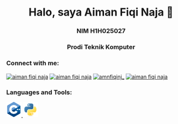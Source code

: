 <h1 align="center">Halo, saya Aiman Fiqi Naja 👋</h1>
<h3 align="center">NIM H1H025027</h3>
<h3 align="center">Prodi Teknik Komputer</h3>

<h3 align="left">Connect with me:</h3>
<p align="left">
<a href="https://linkedin.com/in/aiman fiqi naja" target="blank"><img align="center" src="https://raw.githubusercontent.com/rahuldkjain/github-profile-readme-generator/master/src/images/icons/Social/linked-in-alt.svg" alt="aiman fiqi naja" height="30" width="40" /></a>
<a href="https://fb.com/aiman fiqi naja" target="blank"><img align="center" src="https://raw.githubusercontent.com/rahuldkjain/github-profile-readme-generator/master/src/images/icons/Social/facebook.svg" alt="aiman fiqi naja" height="30" width="40" /></a>
<a href="https://instagram.com/amnfiqinj_" target="blank"><img align="center" src="https://raw.githubusercontent.com/rahuldkjain/github-profile-readme-generator/master/src/images/icons/Social/instagram.svg" alt="amnfiqinj_" height="30" width="40" /></a>
<a href="https://www.youtube.com/c/aiman fiqi naja" target="blank"><img align="center" src="https://raw.githubusercontent.com/rahuldkjain/github-profile-readme-generator/master/src/images/icons/Social/youtube.svg" alt="aiman fiqi naja" height="30" width="40" /></a>
</p>

<h3 align="left">Languages and Tools:</h3>
<p align="left"> <a href="https://www.w3schools.com/cpp/" target="_blank" rel="noreferrer"> <img src="https://raw.githubusercontent.com/devicons/devicon/master/icons/cplusplus/cplusplus-original.svg" alt="cplusplus" width="40" height="40"/> </a> <a href="https://www.python.org" target="_blank" rel="noreferrer"> <img src="https://raw.githubusercontent.com/devicons/devicon/master/icons/python/python-original.svg" alt="python" width="40" height="40"/> </a> </p>
